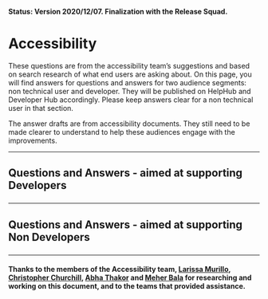 **Status: Version 2020/12/07. Finalization with the Release Squad.**

# Accessibility

These questions are from the accessibility team’s suggestions and based on search research of what end users are asking about. On this page, you will find answers for questions and answers for two audience segments: non technical user and developer. They will be published on HelpHub and Developer Hub accordingly. Please keep answers clear for a non technical user in that section.

The answer drafts are from accessibility documents. They still need to be made clearer to understand to help these audiences engage with the improvements. 

***

## Questions and Answers - aimed at supporting Developers 

### 


***

## Questions and Answers - aimed at supporting Non Developers 

### 




***


#### Thanks to the members of the Accessibility team, [Larissa Murillo](https://profiles.wordpress.org/lmurillom/), [Christopher Churchill](https://profiles.wordpress.org/vimes1984/), [Abha Thakor](https://profiles.wordpress.org/webcommsat/) and [Meher Bala](https://profiles.wordpress.org/meher/) for researching and working on this document, and to the teams that provided assistance.



 
